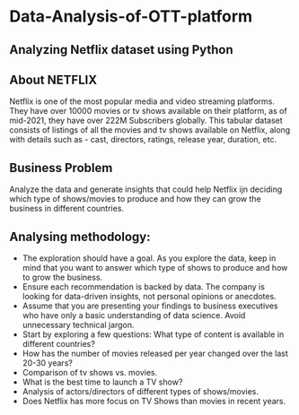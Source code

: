 # Data-Analysis-of-OTT-platform
## Analyzing Netflix dataset using Python

## About NETFLIX

Netflix is one of the most popular media and video streaming platforms. They have over 10000 movies or tv shows available on their platform, as of mid-2021, they have over 222M Subscribers globally. This tabular dataset consists of listings of all the movies and tv shows available on Netflix, along with details such as - cast, directors, ratings, release year, duration, etc.

## Business Problem

Analyze the data and generate insights that could help Netflix ijn deciding which type of shows/movies to produce and how they can grow the business in different countries.

## Analysing methodology:

- The exploration should have a goal. As you explore the data, keep in mind that you want to answer which type of shows to produce and how to grow the business.
- Ensure each recommendation is backed by data. The company is looking for data-driven insights, not personal opinions or anecdotes.
- Assume that you are presenting your findings to business executives who have only a basic understanding of data science. Avoid unnecessary technical jargon.
- Start by exploring a few questions: What type of content is available in different countries?
- How has the number of movies released per year changed over the last 20-30 years?
- Comparison of tv shows vs. movies.
- What is the best time to launch a TV show?
- Analysis of actors/directors of different types of shows/movies.
- Does Netflix has more focus on TV Shows than movies in recent years.



